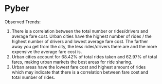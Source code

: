 # Pyber

Observed Trends:


1.	There is a correlation between the total number or rides/drivers and average fare cost. Urban cities have the highest number of rides / the highest number of drivers and lowest average fare cost. The farther away you get from the city, the less rides/drivers there are and the more expensive the average fare cost is.
2.	Urban cities account for 68.42% of total rides taken and 62.97% of total fares, making urban markets the best areas for ride sharing.
3.	Urban areas have the lowest fare cost and highest amount of rides which may indicate that there is a correlation between fare cost and total number of rides.

